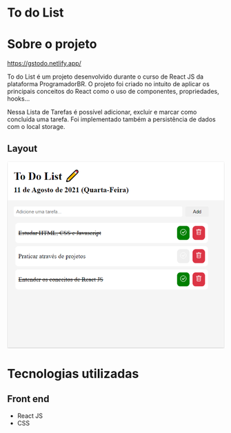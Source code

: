 # To do List

# Sobre o projeto

https://gstodo.netlify.app/

To do List é um projeto desenvolvido durante o curso de React JS da plataforma ProgramadorBR. O projeto foi criado no intuito de aplicar os principais conceitos do React como o uso de componentes, propriedades, hooks...  

Nessa Lista de Tarefas é possível adicionar, excluir e marcar como concluída uma tarefa. Foi implementado também a persistência de dados com o local storage.


## Layout

![Web](https://github.com/GabrielLSobreira/react-todo-list/blob/main/img/Todo%20List.png)

# Tecnologias utilizadas
## Front end
- React JS
- CSS
